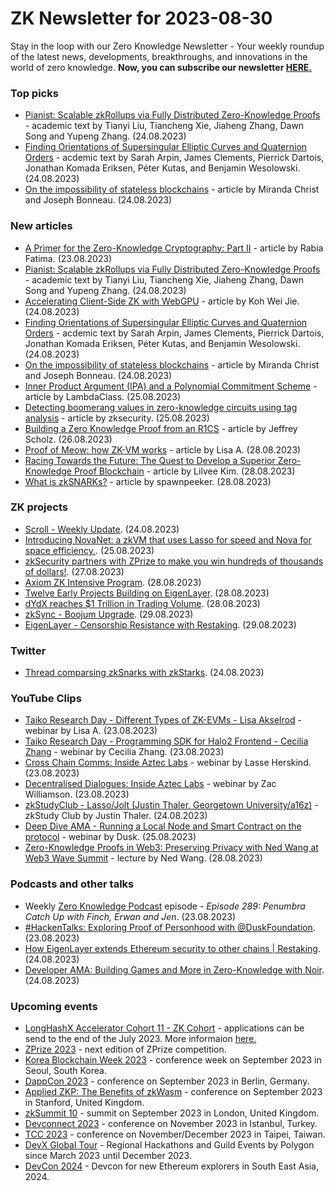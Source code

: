 # ZK Newsletter for 2023-08-30
Stay in the loop with our Zero Knowledge Newsletter - Your weekly roundup of the latest news, developments, breakthroughs, and innovations in the world of zero knowledge. **Now, you can subscribe our newsletter [HERE.](https://zknewsletter.com/)**

### Top picks
* [Pianist: Scalable zkRollups via Fully Distributed Zero-Knowledge Proofs](https://eprint.iacr.org/2023/1271.pdf) - academic text by Tianyi Liu, Tiancheng Xie, Jiaheng Zhang, Dawn Song and Yupeng Zhang. (24.08.2023)
* [Finding Orientations of Supersingular Elliptic Curves and Quaternion Orders](https://eprint.iacr.org/2023/1268.pdf) - acdemic text by Sarah Arpin, James Clements, Pierrick Dartois, Jonathan Komada Eriksen, Péter Kutas, and Benjamin Wesolowski. (24.08.2023)
* [On the impossibility of stateless blockchains](https://a16zcrypto.com/posts/article/on-the-impossibility-of-stateless-blockchains/) - article by Miranda Christ and Joseph Bonneau. (24.08.2023)

### New articles 
* [A Primer for the Zero-Knowledge Cryptography: Part II](https://medium.com/@rabiafatima/a-primer-for-the-zero-knowledge-cryptography-part-ii-ecc0199d0a56) - article by Rabia Fatima. (23.08.2023)
* [Pianist: Scalable zkRollups via Fully Distributed Zero-Knowledge Proofs](https://eprint.iacr.org/2023/1271.pdf) - academic text by Tianyi Liu, Tiancheng Xie, Jiaheng Zhang, Dawn Song and Yupeng Zhang. (24.08.2023)
* [Accelerating Client-Side ZK with WebGPU](https://geometry.xyz/notebook/accelerating-client-side-zk-with-webgpu) - article by Koh Wei Jie. (24.08.2023)
* [Finding Orientations of Supersingular Elliptic Curves and Quaternion Orders](https://eprint.iacr.org/2023/1268.pdf) - acdemic text by Sarah Arpin, James Clements, Pierrick Dartois, Jonathan Komada Eriksen, Péter Kutas, and Benjamin Wesolowski. (24.08.2023)
* [On the impossibility of stateless blockchains](https://a16zcrypto.com/posts/article/on-the-impossibility-of-stateless-blockchains/) - article by Miranda Christ and Joseph Bonneau. (24.08.2023)
* [Inner Product Argument (IPA) and a Polynomial Commitment Scheme](https://blog.lambdaclass.com/ipa-and-a-polynomial-commitment-scheme/) - article by LambdaClass. (25.08.2023)
* [Detecting boomerang values in zero-knowledge circuits using tag analysis](https://www.zksecurity.xyz/blog/posts/boomerang/) - article by zksecurity. (25.08.2023)
* [Building a Zero Knowledge Proof from an R1CS](https://www.rareskills.io/post/r1cs-zkp) - article by Jeffrey Scholz. (26.08.2023)
* [Proof of Meow: how ZK-VM works](https://taiko.mirror.xyz/Q0J6JmeXwTrBhK3mQRVa4NU2TzCtyDzTrjnGR8VWGOE) - article by Lisa A. (28.08.2023)
* [Racing Towards the Future: The Quest to Develop a Superior Zero-Knowledge Proof Blockchain](https://medium.com/@lilvee.kim/racing-towards-the-future-the-quest-to-develop-a-superior-zero-knowledge-proof-blockchain-6dd8dcc842d7) - article by Lilvee Kim. (28.08.2023)
* [What is zkSNARKs?](https://medium.com/@mortywilshere9/what-is-zksnarks-db80c6be2d0c) - article by spawnpeeker. (28.08.2023)

### ZK projects
* [Scroll - Weekly Update](https://twitter.com/Scroll_ZKP/status/1695231512344760740). (24.08.2023)
* [Introducing NovaNet: a zkVM that uses Lasso for speed and Nova for space efficiency.](https://blog.icme.io/introducing-novanet/). (25.08.2023)
* [zkSecurity partners with ZPrize to make you win hundreds of thousands of dollars!](https://www.zksecurity.xyz/blog/posts/zprize/). (27.08.2023)
* [Axiom ZK Intensive Program](https://www.axiom.xyz/blog/zk-intensive). (28.08.2023)
* [Twelve Early Projects Building on EigenLayer](https://www.blog.eigenlayer.xyz/twelve-early-projects-building-on-eigenlayer/). (28.08.2023)
* [dYdX reaches $1 Trillion in Trading Volume](https://dydx.exchange/blog/1trillion-trading-volume). (28.08.2023)
* [zkSync - Boojum Upgrade](https://twitter.com/TheDeFISaint/status/1696473287151284348). (29.08.2023)
* [EigenLayer - Censorship Resistance with Restaking](https://www.blog.eigenlayer.xyz/censorship-resistance-with-restaking/). (29.08.2023)

### Twitter
* [Thread comparsing zkSnarks with zkStarks](https://twitter.com/DGClub_/status/1694747970258760002). (24.08.2023)

### YouTube Clips
* [Taiko Research Day - Different Types of ZK-EVMs - Lisa Akselrod](https://www.youtube.com/watch?v=eY13S8uGYbA) - webinar by Lisa A. (23.08.2023)
* [Taiko Research Day - Programming SDK for Halo2 Frontend - Cecilia Zhang](https://www.youtube.com/watch?v=GErNykWQAxY) - webinar by Cecilia Zhang. (23.08.2023)
* [Cross Chain Comms: Inside Aztec Labs](https://www.youtube.com/watch?v=DNKMQqR7VRI) - webinar by Lasse Herskind. (23.08.2023)
* [Decentralised Dialogues: Inside Aztec Labs](https://www.youtube.com/watch?v=eCgJDWDYlfo) - webinar by Zac Williamson. (23.08.2023)
* [zkStudyClub - Lasso/Jolt (Justin Thaler, Georgetown University/a16z)](https://www.youtube.com/watch?v=Q9t3ALjpRwk) - zkStudy Club by Justin Thaler. (24.08.2023)
* [Deep Dive AMA - Running a Local Node and Smart Contract on the protocol](https://www.youtube.com/watch?v=1iLeLNq_M1c) - webinar by Dusk. (25.08.2023)
* [Zero-Knowledge Proofs in Web3: Preserving Privacy with Ned Wang at Web3 Wave Summit](https://www.youtube.com/watch?v=8aiXCrbQxfI) - lecture by Ned Wang. (28.08.2023)

### Podcasts and other talks
* Weekly [Zero Knowledge Podcast](https://zeroknowledge.fm/289-2/) episode - *Episode 289: Penumbra Catch Up with Finch, Erwan and Jen*. (23.08.2023)
* [#HackenTalks: Exploring Proof of Personhood with @DuskFoundation](https://twitter.com/DuskFoundation/status/1694348366065352943). (23.08.2023)
* [How EigenLayer extends Ethereum security to other chains | Restaking](https://twitter.com/blocknative/status/1693674389714370863). (24.08.2023) 
* [Developer AMA: Building Games and More in Zero-Knowledge with Noir](https://twitter.com/aztecnetwork/status/1694771597880742050). (24.08.2023)

### Upcoming events
* [LongHashX Accelerator Cohort 11 - ZK Cohort](https://longhashventures.typeform.com/ZKCohort?typeform-source=t.co) - applications can be send to the end of the July 2023. More informaion [here.](https://www.longhash.vc/accelerator/zk-accelerator/)
* [ZPrize 2023](https://www.zprize.io/blog/announcing-zprize-2023) - next edition of ZPrize competition.
* [Korea Blockchain Week 2023](https://koreablockchainweek.com/) - conference week on September 2023 in Seoul, South Korea. 
* [DappCon 2023](https://www.dappcon.io/#about) - conference on September 2023 in Berlin, Germany.
* [Applied ZKP: The Benefits of zkWasm](https://law.stanford.edu/codex-the-stanford-center-for-legal-informatics/projects/zero-knowledge-cryptography/) - conference on September 2023 in Stanford, United Kingdom.
* [zkSummit 10](https://www.zksummit.com/) - summit on September 2023 in London, United Kingdom.
* [Devconnect 2023](https://devconnect.org/) - conference on November 2023 in Istanbul, Turkey.
* [TCC 2023](https://tcc.iacr.org/2023/) - conference on November/December 2023 in Taipei, Taiwan.
* [DevX Global Tour](https://polygon.technology/blog/polygon-labs-announces-devx-global-tour) - Regional Hackathons and Guild Events by Polygon since March 2023 until December 2023.
* [DevCon 2024](https://devcon.org/) - Devcon for new Ethereum explorers in South East Asia, 2024.
